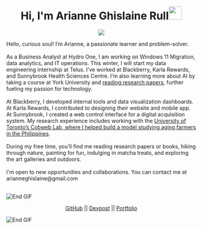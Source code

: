 <h1 align="center"><b>Hi, I'm Arianne Ghislaine Rull</b><img src="https://media.giphy.com/media/hvRJCLFzcasrR4ia7z/giphy.gif" width="35"></h1>

<!-- Typing effect -->
<p align="center">
  <a href="https://github.com/DenverCoder1/readme-typing-svg">
    <img src="https://readme-typing-svg.herokuapp.com?font=Time+New+Roman&color=cyan&size=25&center=true&vCenter=true&width=600&height=100&lines=Hello+World!&hearts;++;I+am+a+Computer+Science+Student;Aspiring+Developer;Designer+at+Heart;Bookworm;Hackathon+Enthusiast;Matcha+Enjoyer;Loves+to+Build+Cool+Stuff+<3;">
  </a>
</p>

<p align="left">
Hello, curious soul! I’m Arianne, a passionate learner and problem-solver. 
<br><br>  
As a Business Analyst at Hydro One, I am working on Windows 11 Migration, data analytics, and IT operations. This winter, I will start my data engineering internship at Telus. I've worked at Blackberry, Karla Rewards, and Sunnybrook Health Sciences Centre. I’m also learning more about AI by taking a course at York University and <a href="https://curius.app/arianne-ghislaine-rull/computer-science">reading research papers</a>, further fueling my passion for technology.
<br><br>
At Blackberry, I developed internal tools and data visualization dashboards. At Karla Rewards, I contributed to designing their website and mobile app. At Sunnybrook, I created a web control interface for a digital acquisition system. My research experience includes working with the <a href="https://docs.google.com/document/d/1poj_nZZkqjlr2TE4mtAW8XFljRqgqi-QZLqzgS2x2Zc/edit?usp=sharing">University of Toronto’s Cobweb Lab, where I helped build a model studying aging farmers in the Philippines</a>.
<br><br>
During my free time, you’ll find me reading research papers or books, hiking through nature, painting for fun, indulging in matcha treats, and exploring the art galleries and outdoors. 
<br><br>
I'm open to new opportunities and collaborations. You can contact me at arianneghislaine@gmail.com
<br><br>

</p>

<img src="https://user-images.githubusercontent.com/73097560/115834477-dbab4500-a447-11eb-908a-139a6edaec5c.gif" alt="End GIF">

<p align="center">
  <a href="https://github.com/arianneghislainerull">GitHub</a> ||
  <a href="https://devpost.com/arianneghislaine">Devpost</a> ||
  <a href="https://ariannerullcodes.netlify.app/">Portfolio</a>
</p>

<img src="https://user-images.githubusercontent.com/73097560/115834477-dbab4500-a447-11eb-908a-139a6edaec5c.gif" alt="End GIF">
